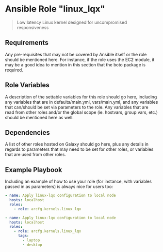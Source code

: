 # Ansible Role "linux_lqx"

> Low latency Linux kernel designed for uncompromised responsiveness

## Requirements

Any pre-requisites that may not be covered by Ansible itself or the role should be mentioned here. For instance, if the
role uses the EC2 module, it may be a good idea to mention in this section that the boto package is required.

## Role Variables

A description of the settable variables for this role should go here, including any variables that are in
defaults/main.yml, vars/main.yml, and any variables that can/should be set via parameters to the role. Any variables
that are read from other roles and/or the global scope (ie. hostvars, group vars, etc.) should be mentioned here as
well.

## Dependencies

A list of other roles hosted on Galaxy should go here, plus any details in regards to parameters that may need to be set
for other roles, or variables that are used from other roles.

## Example Playbook

Including an example of how to use your role (for instance, with variables passed in as parameters) is always nice for
users too:

```yaml
- name: Apply linux-lqx configuration to local node
  hosts: localhost
  roles:
    - role: arcfg.kernels.linux_lqx
```

```yaml
- name: Apply linux-lqx configuration to local node
  hosts: localhost
  roles:
    - role: arcfg.kernels.linux_lqx
      tags:
        - laptop
        - desktop
```
